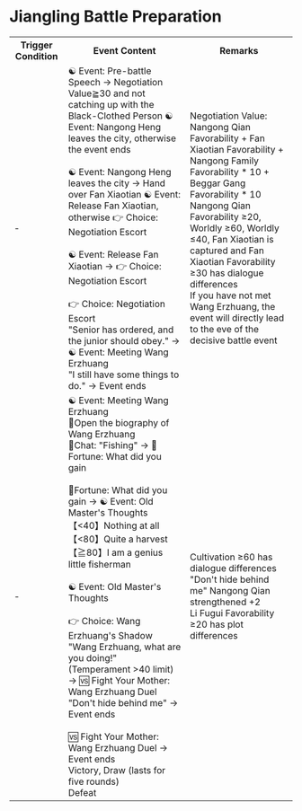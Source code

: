 # Jiangling Battle Preparation

<Table class="timeline-table">
    <tr class="timeline-header">
        <th>Trigger Condition</th>
        <th>Event Content</th>
        <th>Remarks</th>
    </tr>
	<tr>
		<td>-</td>
		<td>
			<span title="Morality <60, Beggar Gang Favorability <20: Harmony +2, Temperament +1, Worldly +1, Cultivation -1, Reputation +1, Morality -1, Beggar Gang Favorability -1">☯ Event: Pre-battle Speech → Negotiation Value≧30 and not catching up with the Black-Clothed Person ☯ Event: Nangong Heng leaves the city, otherwise the event ends </span> <br>
			<br>
			☯ Event: Nangong Heng leaves the city → Hand over Fan Xiaotian ☯ Event: Release Fan Xiaotian, otherwise 👉 Choice: Negotiation Escort <br>
			<br>
			<span title="Fan Xiaotian Favorability ≥30: Fan Xiaotian +2">☯ Event: Release Fan Xiaotian → 👉 Choice: Negotiation Escort </span> <br>
			<br>
			👉 Choice: Negotiation Escort <br>
			"Senior has ordered, and the junior should obey." → ☯ Event: Meeting Wang Erzhuang <br>
			<span title="Worldly -1, Morality -1">"I still have some things to do." → Event ends </span> <br>
		</td>
		<td>
			Negotiation Value: Nangong Qian Favorability + Fan Xiaotian Favorability + Nangong Family Favorability * 10 + Beggar Gang Favorability * 10 <br>
			Nangong Qian Favorability ≥20, Worldly ≥60, Worldly ≤40, Fan Xiaotian is captured and Fan Xiaotian Favorability ≥30 has dialogue differences <br>
			If you have not met Wang Erzhuang, the event will directly lead to the eve of the decisive battle event <br>
		</td>
	</tr>
	<tr>
		<td>-</td>
		<td>
			<span title="Temperament ≤40: Worldly +1, Cultivation -1">☯ Event: Meeting Wang Erzhuang </span> <br>
			📖Open the biography of Wang Erzhuang <br>
			💬Chat: "Fishing" → 🎲Fortune: What did you gain <br>
			<br>
			<span title="Cultivation Correction (Gentleman +20, Calm +10, Impulsive -10, Crazy -20)">🎲Fortune: What did you gain → ☯ Event: Old Master's Thoughts </span> <br>
			<span title="Martial Arts +2, Knowledge +1, Cultivation +1">【<40】Nothing at all </span> <br>
			<span title="Nangong Qian +2, Nangong Family Favorability +1, Beggar Gang Favorability +1, Harmony +40">【<80】Quite a harvest </span> <br>
			<span title="Reputation +1, Silver +1000, Harmony +20, Nangong Qian -1">【≧80】I am a genius little fisherman </span> <br>
			<br>
			<span title="
Nangong Qian Favorability ≥20: Harmony +40
Nangong Qian Favorability <20: Harmony +30
			">☯ Event: Old Master's Thoughts </span> <br>
			<br>
			👉 Choice: Wang Erzhuang's Shadow <br>
			<span title="Temperament +1, Nangong Qian +2">"Wang Erzhuang, what are you doing!" (Temperament >40 limit) → 🆚 Fight Your Mother: Wang Erzhuang Duel </span> <br>
			<span title="
Temperament -1, Morality -1, Nangong Qian -2
Cultivation ≤40: Harmony -20			
			">"Don't hide behind me" → Event ends </span> <br>
			<br>
			<span title="Cultivation ≤40: Harmony -20">🆚 Fight Your Mother: Wang Erzhuang Duel → Event ends </span> <br>
			<span title="Martial Arts +20">Victory, Draw (lasts for five rounds) </span> <br>
			Defeat <br>
		</td>
		<td>
			Cultivation ≥60 has dialogue differences <br>
			"Don't hide behind me" Nangong Qian strengthened +2 <br>
			Li Fugui Favorability ≥20 has plot differences <br>
		</td>
	</tr>
</table>